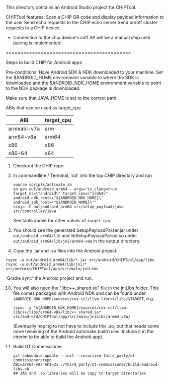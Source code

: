 This directory contains an Android Studio project for CHIPTool.

CHIPTool features: Scan a CHIP QR code and display payload information to the
user Send echo requests to the CHIP echo server Send on/off cluster requests to
a CHIP device

-   Connection to the chip device's soft AP will be a manual step until pairing
    is implemented.

===========================================

Steps to build CHIP for Android apps

Pre-conditions: Have Android SDK & NDK downloaded to your machine. Set the
\$ANDROID_HOME environment variable to where the SDK is downloaded and the
\$ANDROID_NDK_HOME environment variable to point to the NDK package is
downloaded.

Make sure that JAVA_HOME is set to the correct path.

ABIs that can be used as target_cpu

| ABI         | target_cpu |
| ----------- | ---------- |
| armeabi-v7a | arm        |
| arm64-v8a   | arm64      |
| x86         | x86        |
| x86-64      | x64        |

1. Checkout the CHIP repo

2. In commandline / Terminal, 'cd' into the top CHIP directory and run

    ```shell
    source scripts/activate.sh
    gn gen out/android_arm64 --args="is_clang=true target_os=\"android\" target_cpu=\"arm64\" android_ndk_root=\"${ANDROID_NDK_HOME}\" android_sdk_root=\"${ANDROID_HOME}\""
    ninja -C out/android_arm64 src/setup_payload/java src/controller/java
    ```

    See table above for other values of `target_cpu`.

3. You should see the generated SetupPayloadParser.jar under
   `out/android_arm64/lib` and libSetupPayloadParser.so under
   `out/android_arm64/lib/jni/arm64-v8a` in the output directory.

4. Copy the .jar and .so files into the Android project:

```shell
rsync -a out/android_arm64/lib/*.jar src/android/CHIPTool/app/libs
rsync -a out/android_arm64/lib/jni/* src/android/CHIPTool/app/src/main/jniLibs
```

'Gradle sync' the Android project and run.

10. You will also need the "libc++\_shared.so" file in the jniLibs folder. This
    file comes packaged with Android NDK and can be found under
    `$ANDROID_NDK_HOME/sources/cxx-stl/llvm-libc++/libs/$TARGET`, e.g.

    `rsync -a "${ANDROID_NDK_HOME}/sources/cxx-stl/llvm-libc++/libs/arm64-v8a/libc++_shared.so" src/android/CHIPTool/app/src/main/jniLibs/arm64-v8a/`

    (Eventually hoping to not have to include this .so, but that needs some more
    tweaking of the Android automake build rules. Include it in the interim to
    be able to build the Android app).

11. Build OT Commissioner

    ```shell
    git submodule update --init --recursive third_party/ot-commissioner/repo
    ABI=arm64-v8a API=21 ./third_party/ot-commissioner/build-android-libs.sh
    ## JAR and .so libraries will be copy to target directories.
    ```
